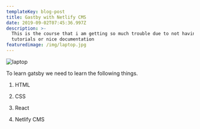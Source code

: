 ```yaml
---
templateKey: blog-post
title: Gastby with Netlify CMS
date: 2019-09-02T07:45:36.997Z
description: >-
  This is the course that i am getting so much trouble due to not having proper
  tutorials or nice documentation
featuredimage: /img/laptop.jpg
---
```

![laptop](/img/laptop.jpg)

To learn gatsby we need to learn the following things.

1. HTML

2. CSS

3. React

4. Netlify CMS
